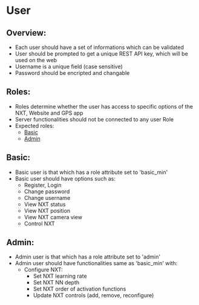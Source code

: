 # User

## Overview:

- Each user should have a set of informations which can be validated
- User should be prompted to get a unique REST API key, which will be used on the web
- Username is a unique field (case sensitive)
- Password should be encripted and changable

## Roles:

- Roles determine whether the user has access to specific options of the NXT, Website and GPS app
- Server functionalities should not be connected to any user Role
- Expected roles:
  - [Basic](#basic)
  - [Admin](#admin)

## Basic:

- Basic user is that which has a role attribute set to 'basic_min'
- Basic user should have options such as:
  - Register, Login
  - Change password
  - Change username
  - View NXT status
  - View NXT position
  - View NXT camera view
  - Control NXT

## Admin:

- Admin user is that which has a role attribute set to 'admin'
- Admin user should have functionalities same as 'basic_min' with:
  - Configure NXT:
    - Set NXT learning rate
    - Set NXT NN depth
    - Set NXT order of activation functions
    - Update NXT controls (add, remove, reconfigure)
